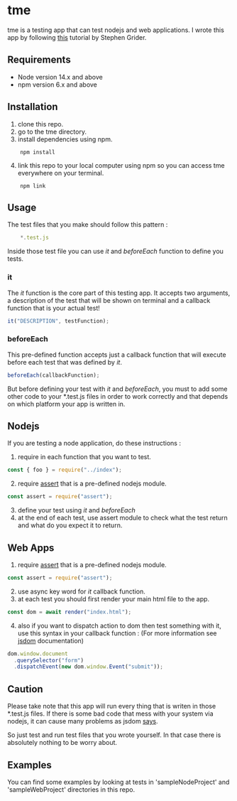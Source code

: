 # tme

tme is a testing app that can test nodejs and web applications.
I wrote this app by following [this](https://www.udemy.com/course/javascript-beginners-complete-tutorial/) tutorial by Stephen Grider.

## Requirements

- Node version 14.x and above
- npm version 6.x and above

## Installation

1. clone this repo.
2. go to the tme directory.
3. install dependencies using npm.

```npm
    npm install
```

4. link this repo to your local computer using npm so you can access tme everywhere on your terminal.

```npm
    npm link
```

## Usage

The test files that you make should follow this pattern :

```js
    *.test.js
```

Inside those test file you can use _it_ and _beforeEach_ function to define you tests.

### it

The _it_ function is the core part of this testing app. It accepts two arguments, a description of the test that will be shown on terminal and a callback function that is your actual test!

```js
it("DESCRIPTION", testFunction);
```

### beforeEach

This pre-defined function accepts just a callback function that will execute before each test that was defined by _it_.

```js
beforeEach(callbackFunction);
```

But before defining your test with _it_ and _beforeEach_, you must to add some other code to your \*.test.js files in order to work correctly and that depends on which platform your app is written in.

## Nodejs

If you are testing a node application, do these instructions :

1. require in each function that you want to test.

```js
const { foo } = require("../index");
```

2. require [assert](https://nodejs.org/dist/latest-v14.x/docs/api/assert.html#assert_assert) that is a pre-defined nodejs module.

```js
const assert = require("assert");
```

3. define your test using _it_ and _beforeEach_
4. at the end of each test, use assert module to check what the test return and what do you expect it to return.

## Web Apps

1. require [assert](https://nodejs.org/dist/latest-v14.x/docs/api/assert.html#assert_assert) that is a pre-defined nodejs module.

```js
const assert = require("assert");
```

2. use async key word for _it_ callback function.
3. at each test you should first render your main html file to the app.

```js
const dom = await render("index.html");
```

4. also if you want to dispatch action to dom then test something with it, use this syntax in your callback function : (For more information see [jsdom](https://github.com/jsdom/jsdom) documentation)

```js
dom.window.document
  .querySelector("form")
  .dispatchEvent(new dom.window.Event("submit"));
```

## Caution

Please take note that this app will run every thing that is writen in those \*.test.js files. If there is some bad code that mess with your system via nodejs, it can cause many problems as jsdom [says](https://github.com/jsdom/jsdom#executing-scripts).

So just test and run test files that you wrote yourself. In that case there is absolutely nothing to be worry about.

## Examples

You can find some examples by looking at tests in 'sampleNodeProject' and 'sampleWebProject' directories in this repo.
